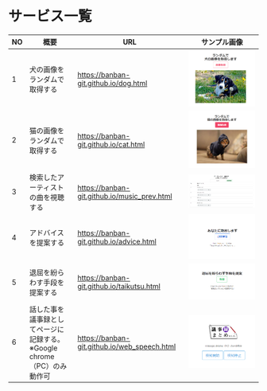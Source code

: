# サービス一覧


|  NO  |  概要  |  URL  |  サンプル画像  |
| ---- | ---- | ---- | ---- |
|  1  |  犬の画像をランダムで取得する  |  https://banban-git.github.io/dog.html |  <img src="img/dog.png">  |
|  2  |  猫の画像をランダムで取得する  |  https://banban-git.github.io/cat.html  |  <img src="img/cat.png">  |
|  3  |  検索したアーティストの曲を視聴する  |  https://banban-git.github.io/music_prev.html  |  <img src="img/music.png">  |
|  4  |  アドバイスを提案する  |  https://banban-git.github.io/advice.html  |  <img src="img/advice.png">  |
|  5  |  退屈を紛らわす手段を提案する  |  https://banban-git.github.io/taikutsu.html  |  <img src="img/taikutsu.png">  |
|  6  |  話した事を議事録としてページに記録する。<br> ※Google chrome（PC）のみ動作可 |  https://banban-git.github.io/web_speech.html  |  <img src="img/speech.png">  |

